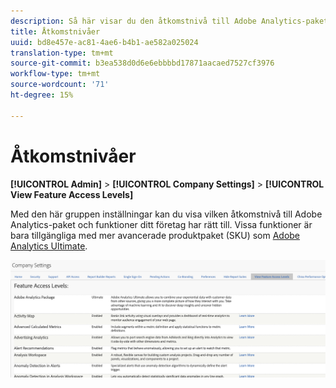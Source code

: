 ```yaml
---
description: Så här visar du den åtkomstnivå till Adobe Analytics-paket och -funktioner som ditt företag har rätt till.
title: Åtkomstnivåer
uuid: bd8e457e-ac81-4ae6-b4b1-ae582a025024
translation-type: tm+mt
source-git-commit: b3ea538d0d6e6ebbbbd17871aacaed7527cf3976
workflow-type: tm+mt
source-wordcount: '71'
ht-degree: 15%

---
```



# Åtkomstnivåer

**[!UICONTROL Admin]** > **[!UICONTROL Company Settings]** > **[!UICONTROL View Feature Access Levels]**

Med den här gruppen inställningar kan du visa vilken åtkomstnivå till Adobe Analytics-paket och funktioner ditt företag har rätt till. Vissa funktioner är bara tillgängliga med mer avancerade produktpaket (SKU) som [Adobe Analytics Ultimate](https://www.adobe.com/se/data-analytics-cloud/analytics/ultimate.html).

![](assets/feature-access-levels.png)

